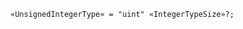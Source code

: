 <!-- This file is generated automatically by infrastructure scripts. Please don't edit by hand. -->

```{ .ebnf .slang-ebnf #UnsignedIntegerType }
«UnsignedIntegerType» = "uint" «IntegerTypeSize»?;
```
